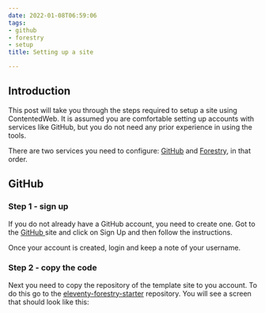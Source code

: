 ```yaml
---
date: 2022-01-08T06:59:06
tags:
- github
- forestry
- setup
title: Setting up a site

---
```

## Introduction

This post will take you through the steps required to setup a site using ContentedWeb.  It is assumed you are comfortable setting up accounts with services like GitHub, but you do not need any prior experience in using the tools.

There are two services you need to configure: [GitHub](https://github.com/) and [Forestry](https://forestry.io/), in that order.

## GitHub

### Step 1 - sign up

If you do not already have a GitHub account, you need to create one. Got to the [GitHub ](https://github.com/)site and click on Sign Up and then follow the instructions.

Once your account is created, login and keep a note of your username.

### Step 2 - copy the code

Next you need to copy the repository of the template site to you account. To do this go to the [eleventy-forestry-starter](https://github.com/contentedweb/eleventy-forestry-starter) repository. You will see a screen that should look like this:
